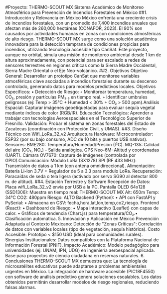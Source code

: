 #Proyecto: THERMO-SCOUT MX
Sistema Académico de Monitoreo Atmosférico para
Prevención de Incendios Forestales en México
##1. Introducción y Relevancia en México
México enfrenta una creciente crisis de incendios
forestales, con un promedio de 7,400 incendios
anuales que afectan más de 260,000 hectáreas
(CONAFOR, 2023). El 90% son causados por
actividades humanas en zonas con condiciones
atmosféricas de alto riesgo. THERMO-SCOUT MX surge
como una solución académica innovadora para la
detección temprana de condiciones propicias para
incendios, utilizando tecnología accesible tipo
CanSat. Este proyecto, aunque no orbital, simula
una misión de monitoreo ambiental desde 1 km de
altura aproximadamente, con potencial para ser
escalado a redes de sensores terrestres en regiones
críticas como la Sierra Madre Occidental, Sierra
Madre Oriental o el Eje Neo-volcánico.
##2. Objetivos
Objetivo General:
Desarrollar un prototipo CanSat que monitoree
variables atmosféricas clave asociadas a incendios
forestales durante su descenso controlado,
generando datos para modelos predictivos locales.
Objetivos Específicos:
• Detección de Riesgo:
◦ Monitorear temperatura, humedad, CO₂, presión
y partículas PM₂.₅ en tiempo real.
◦ Identificar umbrales peligrosos (ej: Temp >
35°C + Humedad < 30% + CO₂ > 500 ppm).Análisis Espacial:
Capturar imágenes geoetiquetadas para evaluar
sequía vegetal mediante índices de color
(RGB/IR).
Educación Tecnológica:
Aprender a trabajar con tecnologías
Aeroespaciales en el Tecnológico Superior de
Fresnillo.
Validación:
Probar el sistema en zonas forestales del Estado
de Zacatecas (coordinación con Protección Civil,
y UMAS).
##3. Diseño Técnico con Wifi_LoRa_32_v2
Arquitectura Hardware:
Microcontrolador: ESP32 (por su bajo consumo,
ADC de 10 bits y puertos USB nativos).
Sensores:
BME280: Temperatura/Humedad/Presión (I²C).
MQ-135: Calidad del aire (CO₂, NOₓ) - Salida
analógica.
GPS Neo-6M: Altitud y coordenadas (UART).
Cámara OV7670: Captura de imágenes (controlada por
GPIO).Comunicación:
Módulo LoRa (SX1278) SPI (RF 433 MHz): Transmisión
de datos a 1 km (con antena omnidireccional).
Alimentación: Batería Li-Ion 3.7V + Regulador de 5
a 3.3 para modulo LoRa.
Recuperación: Paracaídas de seda o tela ligera
(activado por servo SG90 al detectar 800 m. de
altitud).
##4. Estación Terrestre y Software
Recepción de Datos:
Placa wifi_LoRa_32_v2 envía por USB a la PC.
Pantalla OLED 64x128 (SSD1306): Muestra en tiempo
real:
THERMO-SCOUT MX
Alt: 650m Temp: 34°C
CO2: 480ppm Riesgo: ALTO
Backend (Python):
• API con FastAPI y PySerial:
• Almacena en CSV:
fecha,hora,lat,lon,temp,co2,riesgo.
Frontend (React):
• Dashboard de Riesgo:
• Mapa interactivo (Leaflet) con capas de
calor.
• Gráficos de tendencia (Chart.js) para
temperatura/CO₂.• Clasificación automática.
5. Innovación y Aplicación en México
Prevención Adaptada al Contexto Mexicano:
Detección de "Zonas Críticas": Correlación de datos
con variables locales (tipo de vegetación, sequía
histórica).
Costo Accesible: Prototipo < $150 USD (ideal para
comunidades rurales).
Sinergias Institucionales: Datos compatibles con la
Plataforma Nacional de Información Forestal (PNIF).
Impacto Académico:
Modelo pedagógico para universidades (ej: UNAM,
IPN, UDG) en ingeniería aeroespacial aplicada.
Base para proyectos de ciencia ciudadana en
reservas naturales.
6. Conclusiones
THERMO-SCOUT MX demuestra que:
La tecnología de microsatélites educativos puede
adaptarse a problemas ambientales urgentes en
México.
La integración de hardware accesible (PIC18F4550)
con software de análisis predictivo genera
soluciones escalables.
Los datos obtenidos permitirán desarrollar modelos
de riesgo regionales, reduciendo falsas alarmas.
